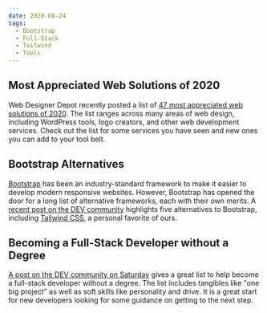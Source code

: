 ```yaml
---
date: 2020-08-24
tags:
  - Bootstrap
  - Full-Stack
  - Tailwind
  - Tools
---
```


## Most Appreciated Web Solutions of 2020

Web Designer Depot recently posted a list of [47 most appreciated web solutions of 2020](https://www.webdesignerdepot.com/2020/08/the-most-appreciated-web-solutions-in-2020/). The list ranges across many areas of web design, including WordPress tools, logo creators, and other web development services. Check out the list for some services you have seen and new ones you can add to your tool belt.

## Bootstrap Alternatives

[Bootstrap](https://getbootstrap.com/) has been an industry-standard framework to make it easier to develop modern responsive websites. However, Bootstrap has opened the door for a long list of alternative frameworks, each with their own merits. A [recent post on the DEV community](https://dev.to/codesnail/top-bootstrap-alternatives-4947) highlights five alternatives to Bootstrap, including [Tailwind CSS](https://tailwindcss.com/), a personal favorite of ours.

## Becoming a Full-Stack Developer without a Degree

[A post on the DEV community on Saturday](https://dev.to/catmcgeecode/want-to-be-a-full-stack-developer-without-a-degree-this-is-what-you-need-2kmm) gives a great list to help become a full-stack developer without a degree. The list includes tangibles like "one big project" as well as soft skills like personality and drive. It is a great start for new developers looking for some guidance on getting to the next step.
